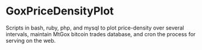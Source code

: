 GoxPriceDensityPlot
===================

Scripts in bash, ruby, php, and mysql to plot price-density over several intervals, maintain MtGox bitcoin trades database, and cron the process for serving on the web.
